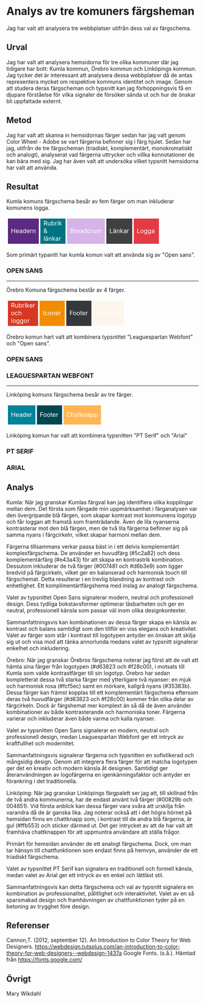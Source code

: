 
Analys av tre komuners färgsheman
=======================

Jag har valt att analysera tre webbplatser utifrån dess val av färgschema. 

Urval
-----------------------
Jag har valt att analysera hemsidorna för tre olika kommuner där jag tidigare har bott: Kumla kommun, Örebro kommun och Linköpings kommun.
Jag tycker det är interessant att analysera dessa webbplatser då de antas representera mycket om respektive kommuns identitet och image. 
Genom att studera deras färgscheman och typsnitt kan jag förhoppningsvis få en djupare förståelse för vilka signaler de försöker sända ut och hur de önskar bli uppfattade externt.


Metod
-----------------------

Jag har valt att skanna in hemsidornas färger sedan har jag valt genom Color Wheel - Adobe  se vart färgerna befinner sig i färg hjulet. Sedan har jag, utifrån de tre färgscheman (triadiskt, komplementärt, monokromatiskt och analogt), analyserat vad färgerna uttrycker och villka konnotationer de kan bära med sig. Jag har även valt att undersöka vilket typsnitt hemsidorna har valt att använda. 

Resultat
-----------------------
Kumla komuns färgschema besår av fem färger om man inkluderar komunens logga. 
<table style="border-spacing: 4px; border-collapse: separate">
<tr>
<td style="height: 50px; width: 50px; background-color: #5c2a82;  color:white;"> Headern 
<td style="height: 50px; width: 50px; background-color: #007481;  color:white;"> Rubrik & länkar
<td style="height: 50px; width: 50px; background-color:  #d6b3e9; color:white;">Breadcrum
<td style="height: 50px; width: 50px; background-color:  #404040; color:white;">Länkar 
<td style="height: 50px; width: 50px; background-color:  #e43a43; color:white;"  > Logga
</tr>
</table>
Som primärt typanitt har kumla komun valt att använda sig av "Open sans". 
<h3 class="open-sans">OPEN SANS</h3>

---------------------------------------------------------------------------------------------------------
Örebro Komuna färgschema består av 4 färger. 
<table style="border-spacing: 4px; border-collapse: separate">
<tr>
<td style="height: 50px; width: 50px; background-color: #d63823; color:white;"> Rubriker och loggor 
<td style="height: 50px; width: 50px; background-color: #f28c00; color:white;"> Iconer
<td style="height: 50px; width: 50px; background-color: #35383b; color:white;"> Footer
<td style="height: 50px; width: 50px; background-color: #fcf5ec; color:white;"> textrutor

</tr>
</table>

Örebro komun hart valt att kombinera typsnittet "Leaguespartan Webfont" och "Open sans".
<h3 class="open-sans">OPEN SANS</h3>
<h3 class="league-spartan">LEAGUESPARTAN WEBFONT</h3>

---------------------------------------------------------------------------------------------------------
Linköping komuns färgschema besår av tre färger.
<table style="border-spacing: 4px; border-collapse: separate">
<tr>
<td style="height: 50px; width: 50px; background-color: #00829b; color:white;"> Header
<td style="height: 50px; width: 50px; background-color: #004851; color:white;"> Footer
<td style="height: 50px; width: 50px; background-color: #ffb553; color:white;"> Chatknapp
</tr>
</table>
Linköping komun har valt att kombinera typsnitten "PT Serif" och "Arial"
<h3 class="pt-serif">PT SERIF</h3>
<h3 class="arial"> ARIAL</h3>

Analys
-----------------------
Kumla: När jag granskar Kumlas färgval kan jag identifiera olika kopplingar mellan dem. Det första som fångade min uppmärksamhet i färganalysen var den övergripande blå färgen, som skapar kontrast mot kommunens logotyp och får loggan att framstå som framträdande. Även de lila nyanserna kontrasterar mot den blå färgen, men de två lila färgerna befinner sig på samma nyans i färgcirkeln, vilket skapar harmoni mellan dem.

Färgerna tillsammans verkar passa bäst in i ett delvis komplementärt komplexfärgschema. De använder en huvudfärg (#5c2a82) och dess komplementärfärg (#e43a43) för att skapa en kontrastrik kombination. Dessutom inkluderar de två färger (#007481 och #d6b3e9) som ligger bredvid på färgcirkeln, vilket ger en balanserad och harmonisk touch till färgschemat. Detta resulterar i en trevlig blandning av kontrast och enhetlighet. Ett komplimentärtfärgshema med inslag av analogt färgschema. 

Valet av typsnittet Open Sans signalerar modern, neutral och professionell design. Dess tydliga bokstavsformer optimerar läsbarheten och ger en neutral, professionell känsla som passar väl inom olika designkontexter.

Sammanfattningsvis kan kombinationen av dessa färger skapa en känsla av kontrast och balans samtidigt som den tillför en viss elegans och kreativitet. Valet av färger som står i kontrast till logotypen antyder en önskan att skilja sig ut och visa mod att tänka annorlunda medans valet av typsnitt signalerar enkelhet och inkludering.


Örebro: När jag granskar Örebros färgschema noterar jag först att de valt att hämta sina färger från logotypen (#d63823 och #f28c00), i motsats till Kumla som valde kontrastfärger till sin logotyp. Örebro har sedan kompletterat dessa två starka färger med ytterligare två nyanser: en mjuk och harmonisk rosa (#fcf5ec) samt en mörkare, kallgrå nyans (#35383b). Dessa färger kan främst kopplas till ett komplementärt färgschema eftersom deras två huvudfärger (#d63823 och #f28c00)  kommer från olika delar av färgcirkeln. Dock är färgshemat mer komplext än så då de även använder kombinationer av både kontrasterande och harmoniska toner. Färgerna varierar och inkluderar även både varma och kalla nyanser. 

Valet av typsnitten Open Sans signalerar en modern, neutral och professionell design, medan Leaguespartan Webfont ger ett intryck av kraftfullhet och modernitet.

Sammanfattningsvis signalerar färgerna och typsnitten en sofistikerad och mångsidig design. Genom att integrera flera färger för att matcha logotypen ger det en kreativ och modern känsla åt designen. Samtidigt ger återanvändningen av logofärgerna en igenkänningsfaktor och antyder en förankring i det traditionella.

Linköping: När jag granskar Linköpings färgpalett ser jag att, till skillnad från de två andra kommunerna, har de endast använt två färger (#00829b och 004851). Vid första anblick kan dessa färger vara svåra att urskilja från varandra då de är ganska lika. Jag noterar också att i det högra hörnet på hemsidan finns en chattknapp som, i kontrast till de andra blå färgerna, är gul (#ffb553) och sticker därmed ut. Det ger intrycket av att de har valt att framhäva chattknappen för att uppmuntra användare att ställa frågor.

Primärt för hemsidan använder de ett analogt färgschema. Dock, om man tar hänsyn till chattfunktionen som endast finns på hemvyn, använder de ett triadiskt färgschema.

Valet av typsnittet PT Serif kan signalera en  traditionell och formell känsla, medan valet av Arial ger ett intryck av en enkel och lättläst stil.

Sammanfattningsvis kan detta färgschema och val av typsnitt signalera en kombination av professionalitet, pålitlighet och interaktivitet. Valet av en så sparsmakad design och framhävningen av chattfunktionen tyder på en betoning av trygghet före design.



Referenser
-----------------------

Cannon,T. (2012, september 12). An Introduction to Color Theory for Web Designers. https://webdesign.tutsplus.com/an-introduction-to-color-theory-for-web-designers--webdesign-1437a
Google Fonts. (s.å.). Hämtad från https://fonts.google.com/

Övrigt
-----------------------

Mary Wikdahl 